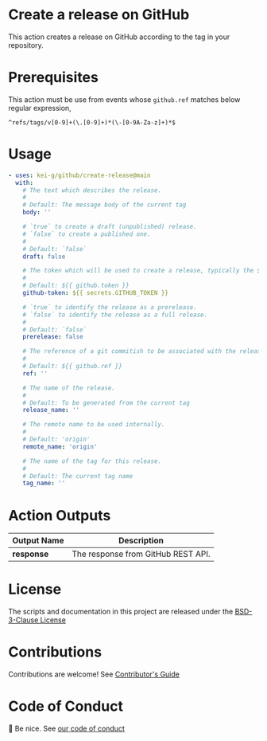 # Create a release on GitHub

This action creates a release on GitHub according to the tag in your repository.

# Prerequisites

This action must be use from events whose `github.ref` matches below regular expression,

```regex
^refs/tags/v[0-9]+(\.[0-9]+)*(\-[0-9A-Za-z]+)*$
```

# Usage

```yaml
- uses: kei-g/github/create-release@main
  with:
    # The text which describes the release.
    #
    # Default: The message body of the current tag
    body: ''

    # `true` to create a draft (unpublished) release.
    # `false` to create a published one.
    #
    # Default: `false`
    draft: false

    # The token which will be used to create a release, typically the $GITHUB_TOKEN.
    #
    # Default: ${{ github.token }}
    github-token: ${{ secrets.GITHUB_TOKEN }}

    # `true` to identify the release as a prerelease.
    # `false` to identify the release as a full release.
    #
    # Default: `false`
    prerelease: false

    # The reference of a git commitish to be associated with the release.
    #
    # Default: ${{ github.ref }}
    ref: ''

    # The name of the release.
    #
    # Default: To be generated from the current tag
    release_name: ''

    # The remote name to be used internally.
    #
    # Default: 'origin'
    remote_name: 'origin'

    # The name of the tag for this release.
    #
    # Default: The current tag name
    tag_name: ''
```

# Action Outputs

| Output Name | Description |
|-|-|
| **response** | The response from GitHub REST API. |

# License

The scripts and documentation in this project are released under the [BSD-3-Clause License](https://github.com/kei-g/github/blob/main/LICENSE)

# Contributions

Contributions are welcome! See [Contributor's Guide](https://github.com/kei-g/github/blob/main/CONTRIBUTING.md)

# Code of Conduct

:clap: Be nice. See [our code of conduct](https://github.com/kei-g/github/blob/main/CODE_OF_CONDUCT.md)

